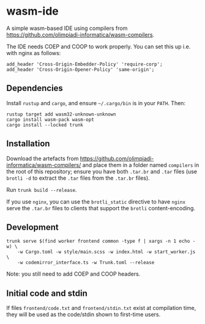 # wasm-ide
A simple wasm-based IDE using compilers from
https://github.com/olimpiadi-informatica/wasm-compilers.

The IDE needs COEP and COOP to work properly. You can set this up i.e. with
nginx as follows:

```
add_header 'Cross-Origin-Embedder-Policy' 'require-corp';
add_header 'Cross-Origin-Opener-Policy' 'same-origin';
```

## Dependencies
Install `rustup` and `cargo`, and ensure `~/.cargo/bin` is in your `PATH`.
Then:

```
rustup target add wasm32-unknown-unknown
cargo install wasm-pack wasm-opt
cargo install --locked trunk
```

## Installation
Download the artefacts from
https://github.com/olimpiadi-informatica/wasm-compilers/ and place them in a
folder named `compilers` in the root of this repository; ensure you have both
`.tar.br` and `.tar` files (use `brotli -d` to extract the `.tar` files from
the `.tar.br` files).

Run `trunk build --release`.

If you use `nginx`, you can use the `brotli_static` directive to have `nginx`
serve the `.tar.br` files to clients that support the `brotli`
content-encoding.

## Development
```
trunk serve $(find worker frontend common -type f | xargs -n 1 echo -w) \
    -w Cargo.toml -w style/main.scss -w index.html -w start_worker.js \
    -w codemirror_interface.ts -w Trunk.toml --release
```

Note: you still need to add COEP and COOP headers.

## Initial code and stdin
If files `frontend/code.txt` and `frontend/stdin.txt` exist at compilation time, they will be
used as the code/stdin shown to first-time users.
